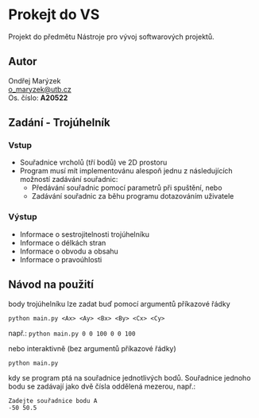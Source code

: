 # Prokejt do VS
Projekt do předmětu Nástroje pro vývoj softwarových projektů.

## Autor
Ondřej Marýzek <br/>
<o_maryzek@utb.cz> <br/>
Os. číslo: **A20522**

## Zadání - Trojúhelník

### Vstup
- Souřadnice vrcholů (tří bodů) ve 2D prostoru
- Program musí mít implementovánu alespoň jednu z následujících možností zadávání souřadnic:
    - Předávání souřadnic pomocí parametrů při spuštění, nebo
    - Zadávání souřadnic za běhu programu dotazováním uživatele

### Výstup
- Informace o sestrojitelnosti trojúhelníku
- Informace o délkách stran
- Informace o obvodu a obsahu
- Informace o pravoúhlosti

## Návod na použití
body trojúhelníku lze zadat buď pomocí argumentů příkazové řádky

```
python main.py <Ax> <Ay> <Bx> <By> <Cx> <Cy>
```
např.: `python main.py 0 0 100 0 0 100`

nebo interaktivně (bez argumentů příkazové řádky)
```
python main.py
```

kdy se program ptá na souřadnice jednotlivých bodů. Souřadnice jednoho bodu se zadávají jako dvě čísla oddělená mezerou, např.:
```
Zadejte souřadnice bodu A
-50 50.5
```
